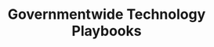 ---
title: "Governmentwide Technology Playbooks"
description: "Comprehensive guides to various technical topics from both  a tactical and a strategic perspective. 
Includes: 
>> Application Rationalization
>> Technology Business Management
>> Robotic Process Automation
>> Database Transformation
>> 18F User Experience 
>> Federal IT Accessibility
>> Digital Services"
url-link: "https://tech.gsa.gov/playbooks/"
type: "HTML"
gov-only: "false"
is-external: "true"
publication-date: "January 01, 2022"
reading-time: "25"
resource-type: "Guidance"
filter: "technology"
audience: "program-operations"
branded-offerings: "market-it-data-intelligence"
---